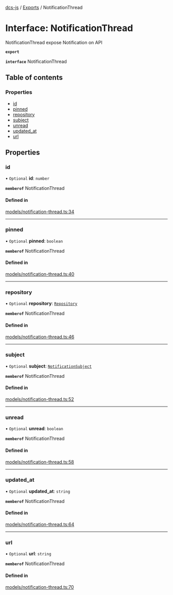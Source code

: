 [dcs-js](../README.md) / [Exports](../modules.md) / NotificationThread

# Interface: NotificationThread

NotificationThread expose Notification on API

**`export`**

**`interface`** NotificationThread

## Table of contents

### Properties

- [id](NotificationThread.md#id)
- [pinned](NotificationThread.md#pinned)
- [repository](NotificationThread.md#repository)
- [subject](NotificationThread.md#subject)
- [unread](NotificationThread.md#unread)
- [updated\_at](NotificationThread.md#updated_at)
- [url](NotificationThread.md#url)

## Properties

### <a id="id" name="id"></a> id

• `Optional` **id**: `number`

**`memberof`** NotificationThread

#### Defined in

[models/notification-thread.ts:34](https://github.com/unfoldingWord/dcs-js/blob/42a7ab5/models/notification-thread.ts#L34)

___

### <a id="pinned" name="pinned"></a> pinned

• `Optional` **pinned**: `boolean`

**`memberof`** NotificationThread

#### Defined in

[models/notification-thread.ts:40](https://github.com/unfoldingWord/dcs-js/blob/42a7ab5/models/notification-thread.ts#L40)

___

### <a id="repository" name="repository"></a> repository

• `Optional` **repository**: [`Repository`](Repository.md)

**`memberof`** NotificationThread

#### Defined in

[models/notification-thread.ts:46](https://github.com/unfoldingWord/dcs-js/blob/42a7ab5/models/notification-thread.ts#L46)

___

### <a id="subject" name="subject"></a> subject

• `Optional` **subject**: [`NotificationSubject`](NotificationSubject.md)

**`memberof`** NotificationThread

#### Defined in

[models/notification-thread.ts:52](https://github.com/unfoldingWord/dcs-js/blob/42a7ab5/models/notification-thread.ts#L52)

___

### <a id="unread" name="unread"></a> unread

• `Optional` **unread**: `boolean`

**`memberof`** NotificationThread

#### Defined in

[models/notification-thread.ts:58](https://github.com/unfoldingWord/dcs-js/blob/42a7ab5/models/notification-thread.ts#L58)

___

### <a id="updated_at" name="updated_at"></a> updated\_at

• `Optional` **updated\_at**: `string`

**`memberof`** NotificationThread

#### Defined in

[models/notification-thread.ts:64](https://github.com/unfoldingWord/dcs-js/blob/42a7ab5/models/notification-thread.ts#L64)

___

### <a id="url" name="url"></a> url

• `Optional` **url**: `string`

**`memberof`** NotificationThread

#### Defined in

[models/notification-thread.ts:70](https://github.com/unfoldingWord/dcs-js/blob/42a7ab5/models/notification-thread.ts#L70)
